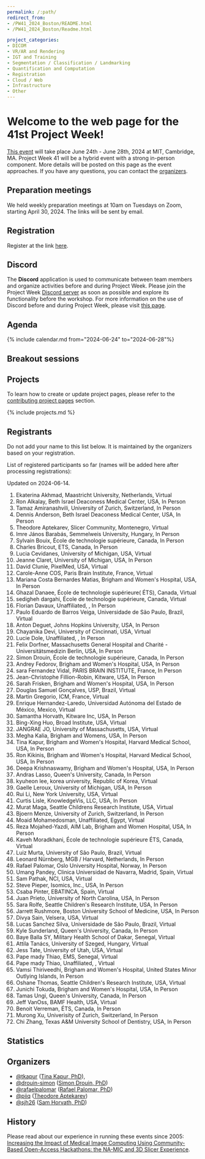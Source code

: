 ```yaml
---
permalink: /:path/
redirect_from:
- /PW41_2024_Boston/README.html
- /PW41_2024_Boston/Readme.html

project_categories:
- DICOM
- VR/AR and Rendering
- IGT and Training
- Segmentation / Classification / Landmarking
- Quantification and Computation
- Registration
- Cloud / Web
- Infrastructure
- Other
---
```


# Welcome to the web page for the 41st Project Week!

[This event](https://projectweek.na-mic.org/PW41_2024_Boston/README.html) will take place June 24th - June 28th, 2024 at MIT, Cambridge, MA. Project Week 41 will be a hybrid event with a strong in-person component. More details will be posted on this page as the event approaches. If you have any questions, you can contact the [organizers](#organizers).

## Preparation meetings

We held weekly preparation meetings at 10am on Tuesdays on Zoom, starting April 30, 2024. The links will be sent by email.

## Registration
Register at the link [here](https://cvent.me/dldl10).

## Discord
The **Discord** application is used to communicate between team members and organize activities before and during Project Week. Please join the Project Week [Discord server](https://discord.gg/AkxzKvqMBp) as soon as possible and explore its functionality before the workshop. For more information on the use of Discord before and during Project Week, please visit [this page](../common/Discord.md).

##  Agenda

{% include calendar.md from="2024-06-24" to="2024-06-28"%}

## Breakout sessions

## Projects

To learn how to create or update project pages, please refer to the [contributing project pages](ContributingProjectPages.md) section.

{% include projects.md %}

## Registrants

Do not add your name to this list below. It is maintained by the organizers based on your registration.

List of registered participants so far (names will be added here after processing registrations):

<!-- Participants list is updated programmatically, please don't remove the comments -->
<!-- Participants list start -->

Updated on 2024-06-14.

1. Ekaterina Akhmad, Maastricht University, Netherlands, Virtual
1. Ron Alkalay, Beth Israel Deaconess Medical Center, USA, In Person
1. Tamaz Amiranashvili, University of Zurich, Switzerland, In Person
1. Dennis Anderson, Beth Israel Deaconess Medical Center, USA, In Person
1. Theodore Aptekarev, Slicer Community, Montenegro, Virtual
1. Imre János Barabás, Semmelweis University, Hungary, In Person
1. Sylvain Bouix, École de technologie supérieure, Canada, In Person
1. Charles Bricout, ETS, Canada, In Person
1. Lucia Cevidanes, University of Michigan, USA, Virtual
1. Jeanne Claret, University of Michigan, USA, In Person
1. David Clunie, PixelMed, USA, Virtual
1. Carole-Anne COS, Paris Brain Institute, France, Virtual
1. Mariana Costa Bernardes Matias, Brigham and Women's Hospital, USA, In Person
1. Ghazal Danaee, École de technologie supérieure( ÉTS), Canada, Virtual
1. sedigheh dargahi, École de technologie supérieure, Canada, Virtual
1. Florian Davaux, Unaffiliated, , In Person
1. Paulo Eduardo de Barros Veiga, Universidade de São Paulo, Brazil, Virtual
1. Anton Deguet, Johns Hopkins University, USA, In Person
1. Chayanika Devi, University of Cincinnati, USA, Virtual
1. Lucie Dole, Unaffiliated, , In Person
1. Felix Dorfner, Massachusetts General Hospital and Charité - Universitätsmedizin Berlin, USA, In Person
1. Simon Drouin, École de technologie supérieure, Canada, In Person
1. Andrey Fedorov, Brigham and Women's Hospital, USA, In Person
1. sara Fernandez Vidal, PARIS BRAIN INSTITUTE, France, In Person
1. Jean-Christophe Fillion-Robin, Kitware, USA, In Person
1. Sarah Frisken, Brigham and Women's Hospital, USA, In Person
1. Douglas Samuel Gonçalves, USP, Brazil, Virtual
1. Martin Gregorio, ICM, France, Virtual
1. Enrique Hernandez-Laredo, Universidad Autónoma del Estado de México, Mexico, Virtual
1. Samantha Horvath, Kitware Inc, USA, In Person
1. Bing-Xing Huo, Broad Institute, USA, Virtual
1. JANGRAE JO, University of Massachusetts, USA, Virtual
1. Megha Kalia, Brigham and Womens, USA, In Person
1. Tina Kapur, Brigham and Women's Hospital, Harvard Medical School, USA, In Person
1. Ron Kikinis, Brigham and Women's Hospital, Harvard Medical School, USA, In Person
1. Deepa Krishnaswamy, Brigham and Women's Hospital, USA, In Person
1. Andras Lasso, Queen's University, Canada, In Person
1. kyuheon lee, korea university, Republic of Korea, Virtual
1. Gaelle Leroux, University of Michigan, USA, In Person
1. Rui Li, New York University, USA, Virtual
1. Curtis Lisle, KnowledgeVis, LLC, USA, In Person
1. Murat Maga, Seattle Childrens Research Institute, USA, Virtual
1. Bjoern Menze, University of Zurich, Switzerland, In Person
1. Moaid Mohamedosman, Unaffiliated, Egypt, Virtual
1. Reza Mojahed-Yazdi, AIM Lab, Brigham and Women Hospital, USA, In Person
1. Kaveh Moradkhani, École de technologie supérieure ÉTS, Canada, Virtual
1. Luiz Murta, University of São Paulo, Brazil, Virtual
1. Leonard Nürnberg, MGB / Harvard, Netherlands, In Person
1. Rafael Palomar, Oslo University Hospital, Norway, In Person
1. Umang Pandey, Clinica Universidad de Navarra, Madrid, Spain, Virtual
1. Sam Pathak, NCI, USA, Virtual
1. Steve Pieper, Isomics, Inc., USA, In Person
1. Csaba Pinter, EBATINCA, Spain, Virtual
1. Juan Prieto, University of North Carolina, USA, In Person
1. Sara Rolfe, Seattle Children's Research Institute, USA, In Person
1. Jarrett Rushmore, Boston University School of Medicine, USA, In Person
1. Divya Sain, Velsera, USA, Virtual
1. Lucas Sanchez Silva, Universidade de São Paulo, Brazil, Virtual
1. Kyle Sunderland, Queen's University, Canada, In Person
1. Baye Balla SY, Military Health School of Dakar, Senegal, Virtual
1. Attila Tanács, University of Szeged, Hungary, Virtual
1. Jess Tate, University of Utah, USA, Virtual
1. Pape mady Thiao, EMS, Senegal, Virtual
1. Pape mady Thiao, Unaffiliated, , Virtual
1. Vamsi Thiriveedhi, Brigham and Women's Hospital, United States Minor Outlying Islands, In Person
1. Oshane Thomas, Seattle Children's Research Institute, USA, Virtual
1. Junichi Tokuda, Brigham and Women's Hospital, USA, In Person
1. Tamas Ungi, Queen's University, Canada, In Person
1. Jeff VanOss, BAMF Health, USA, Virtual
1. Benoit Verreman, ÉTS, Canada, In Person
1. Murong Xu, Univerisity of Zurich, Switzerland, In Person
1. Chi Zhang, Texas A&M University School of Dentistry, USA, In Person

<!-- Participants list end -->

## Statistics

## Organizers

* [@tkapur](https://github.com/tkapur) ([Tina Kapur, PhD](http://www.spl.harvard.edu/pages/People/tkapur)),
* [@drouin-simon](https://github.com/drouin-simon) ([Simon Drouin, PhD](https://drouin-simon.github.io/ETS-web//))
* [@rafaelpalomar](https://github.com/rafaelpalomar) ([Rafael Palomar, PhD](https://www.ntnu.edu/employees/rafaelp))
* [@piiq](https://github.com/piiq) ([Theodore Aptekarev](https://discourse.slicer.org/u/pll_llq))
* [@sjh26](https://github.com/sjh26) ([Sam Horvath, PhD](https://www.kitware.com/samantha-horvath/))

## History
Please read about our experience in running these events since 2005: [Increasing the Impact of Medical Image Computing Using
Community-Based Open-Access Hackathons: the NA-MIC and 3D Slicer Experience](http://perk.cs.queensu.ca/sites/perkd7.cs.queensu.ca/files/Kapur2016.pdf).
